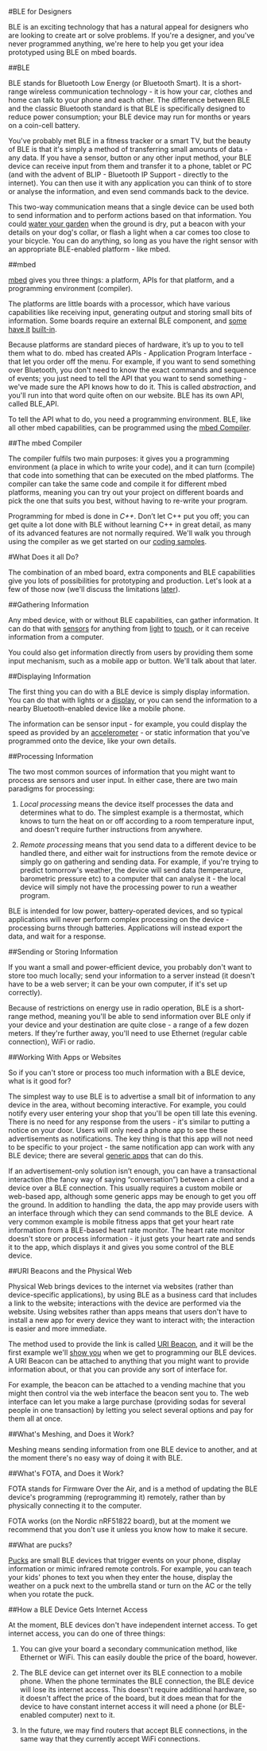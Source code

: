#BLE for Designers

BLE is an exciting technology that has a natural appeal for designers who are looking to create art or solve problems. If you're a designer, and you've never programmed anything, we're here to help you get your idea prototyped using BLE on mbed boards.

##BLE

BLE stands for Bluetooth Low Energy (or Bluetooth Smart). It is a short-range wireless communication technology - it is how your car, clothes and home can talk to your phone and each other. The difference between BLE and the classic Bluetooth standard is that BLE is specifically designed to reduce power consumption; your BLE device may run for months or years on a coin-cell battery. 

You've probably met BLE in a fitness tracker or a smart TV, but the beauty of BLE is that it's simply a method of transferring small amounts of data - any data. If you have a sensor, button or any other input method, your BLE device can receive input from them and transfer it to a phone, tablet or PC (and with the advent of BLIP - Bluetooth IP Support - directly to the internet). You can then use it with any application you can think of to store or analyse the information, and even send commands back to the device.

This two-way communication means that a single device can be used both to send information and to perform actions based on that information. You could [water your garden](http://www.hosepipeban.org.uk/hosepipe-ban-current-situation/) when the ground is dry, put a beacon with your details on your dog's collar, or flash a light when a car comes too close to your bicycle. You can do anything, so long as you have the right sensor with an appropriate BLE-enabled platform - like mbed.

##mbed

[mbed](http://developer.mbed.org) gives you three things: a platform, APIs for that platform, and a programming environment (compiler). 

The platforms are little boards with a processor, which have various capabilities like receiving input, generating output and storing small bits of information. Some boards require an external BLE component, and [some](http://developer.mbed.org/platforms/mbed-HRM1017/) [have it](http://developer.mbed.org/platforms/RedBearLab-BLE-Nano/) [built-in](http://developer.mbed.org/platforms/Nordic-nRF51-Dongle/).

Because platforms are standard pieces of hardware, it’s up to you to tell them what to do. mbed has created APIs - Application Program Interface - that let you order off the menu. For example, if you want to send something over Bluetooth, you don't need to know the exact commands and sequence of events; you just need to tell the API that you want to send something - we've made sure the API knows how to do it. This is called *abstraction*, and you'll run into that word quite often on our website. BLE has its own API, called BLE_API.

To tell the API what to do, you need a programming environment. BLE, like all other mbed capabilities, can be programmed using the [mbed Compiler](https://developer.mbed.org/compiler/). 

##The mbed Compiler

The compiler fulfils two main purposes: it gives you a programming environment (a place in which to write your code), and it can turn (compile) that code into something that can be executed on the mbed platforms. The compiler can take the same code and compile it for different mbed platforms, meaning you can try out your project on different boards and pick the one that suits you best, without having to re-write your program. 

Programming for mbed is done in *C++*. Don’t let C++ put you off; you can get quite a lot done with BLE without learning C++ in great detail, as many of its advanced features are not normally required.
We'll walk you through using the compiler as we get started on our [coding samples](/GettingStarted/IntroSamples/).

#What Does it all Do?

The combination of an mbed board, extra components and BLE capabilities give you lots of possibilities for prototyping and production. Let's look at a few of those now (we'll discuss the limitations [later](/InDepth/Limitations/)).

##Gathering Information

Any mbed device, with or without BLE capabilities, can gather information. It can do that with [sensors](http://developer.mbed.org/components/) for anything from [light](http://developer.mbed.org/components/cat/light/) to [touch](http://developer.mbed.org/components/cat/capacitive-touch/), or it can receive information from a computer. 

You could also get information directly from users by providing them some input mechanism, such as a mobile app or button. We'll talk about that later.

##Displaying Information

The first thing you can do with a BLE device is simply display information. You can do that with lights or a [display](http://developer.mbed.org/components/cat/display/), or you can send the information to a nearby Bluetooth-enabled device like a mobile phone.

The information can be sensor input - for example, you could display the speed as provided by an [accelerometer](http://developer.mbed.org/components/cat/sensors-motion/) - or static information that you've programmed onto the device, like your own details. 

##Processing Information 

The two most common sources of information that you might want to process are sensors and user input. In either case, there are two main paradigms for processing:

1. *Local processing* means the device itself processes the data and determines what to do. The simplest example is a thermostat, which knows to turn the heat on or off according to a room temperature input, and doesn't require further instructions from anywhere.

2. *Remote processing* means that you send data to a different device to be handled there, and either wait for instructions from the remote device or simply go on gathering and sending data. For example, if you're trying to predict tomorrow's weather, the device will send data (temperature, barometric pressure etc) to a computer that can analyse it - the local device will simply not have the processing power to run a weather program. 

BLE is intended for low power, battery-operated devices, and so typical applications will never perform complex processing on the device - processing burns through batteries. Applications will instead export the data, and wait for a response. 

##Sending or Storing Information

If you want a small and power-efficient device, you probably don't want to store too much locally; send your information to a server instead (it doesn't have to be a web server; it can be your own computer, if it's set up correctly).

Because of restrictions on energy use in radio operation, BLE is a short-range method, meaning you'll be able to send information over BLE only if your device and your destination are quite close - a range of a few dozen meters. If they're further away, you'll need to use Ethernet (regular cable connection), WiFi or radio.

##Working With Apps or Websites

So if you can't store or process too much information with a BLE device, what is it good for?

The simplest way to use BLE is to advertise a small bit of information to any device in the area, without becoming interactive. For example, you could notify every user entering your shop that you'll be open till late this evening. There is no need for any response from the users - it's similar to putting a notice on your door. Users will only need a phone app to see these advertisements as notifications. The key thing is that this app will not need to be specific to your project - the same notification app can work with any BLE device; there are several [generic apps](http://www.nordicsemi.com/eng/Products/nRFready-Demo-APPS) that can do this.

If an advertisement-only solution isn’t enough, you can have a transactional interaction (the fancy way of saying “conversation”) between a client and a device over a BLE connection. This usually requires a custom mobile or web-based app, although some generic apps may be enough to get you off the ground. In addition to handling  the data, the app may provide users with an interface through which they can send commands to the BLE device.  A very common example is mobile fitness apps that get your heart rate information from a BLE-based heart rate monitor. The heart rate monitor doesn't store or process information - it just gets your heart rate and sends it to the app, which displays it and gives you some control of the BLE device.

##URI Beacons and the Physical Web

Physical Web brings devices to the internet via websites (rather than device-specific applications), by using BLE as a business card that includes a link to the website; interactions with the device are performed via the website. Using websites rather than apps means that users don't have to install a new app for every device they want to interact with; the interaction is easier and more immediate.

The method used to provide the link is called [URI Beacon](http://developer.mbed.org/teams/Bluetooth-Low-Energy/code/BLE_URIBeacon/), and it will be the first example we'll [show you]() when we get to programming our BLE devices. A URI Beacon can be attached to anything that you might want to provide information about, or that you can provide any sort of interface for.

For example, the beacon can be attached to a vending machine that you might then control via the web interface the beacon sent you to. The web interface can let you make a large purchase (providing sodas for several people in one transaction) by letting you select several options and pay for them all at once.

##What's Meshing, and Does it Work?

Meshing means sending information from one BLE device to another, and at the moment there's no easy way of doing it with BLE. 

##What's FOTA, and Does it Work?

FOTA stands for Firmware Over the Air, and is a method of updating the BLE device's programming (reprogramming it) remotely, rather than by physically connecting it to the computer. 

FOTA works (on the Nordic nRF51822 board), but at the moment we recommend that you don't use it unless you know how to make it secure.

##What are pucks?

[Pucks](/InDepth/Pucks/) are small BLE devices that trigger events on your phone, display information or mimic infrared remote controls. For example, you can teach your kids' phones to text you when they enter the house, display the weather on a puck next to the umbrella stand or turn on the AC or the telly when you rotate the puck.

##How a BLE Device Gets Internet Access

At the moment, BLE devices don't have independent internet access. To get internet access, you can do one of three things:

1. You can give your board a secondary communication method, like Ethernet or WiFi. This can easily double the price of the board, however. 

2. The BLE device can get internet over its BLE connection to a mobile phone. When the phone terminates the BLE connection, the BLE device will lose its internet access. This doesn't require additional hardware, so it doesn't affect the price of the board, but it does mean that for the device to have constant internet access it will need a phone (or BLE-enabled computer) next to it.

3. In the future, we may find routers that accept BLE connections, in the same way that they currently accept WiFi connections.
